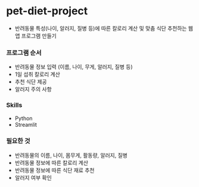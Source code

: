 # pet-diet-project
- 반려동물 특성(나이, 알러지, 질병 등)에 따른 칼로리 계산 및 맞춤 식단 추천하는 웹앱 프로그램 만들기

### 프로그램 순서 
- 반려동물 정보 입력 (이름, 나이, 무게, 알러지, 질병 등)
- 1일 섭취 칼로리 계산
- 추천 식단 제공
- 알러지 주의 사항

### Skills 
- Python
- Streamlit

### 필요한 것 
- 반려동물의 이름, 나이, 몸무게, 활동량, 알러지, 질병
- 반려동물 정보에 따른 칼로리 계산
- 반려동물 정보에 따른 식단 재료 추천
- 알러지 여부 확인

